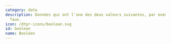 ```yaml
---
category: data
description: Données qui ont l'une des deux valeurs suivantes, par exemple vrai et
  faux. 
icon: /dtpr-icons/boolean.svg
id: boolean
name: Booléen
---
```

